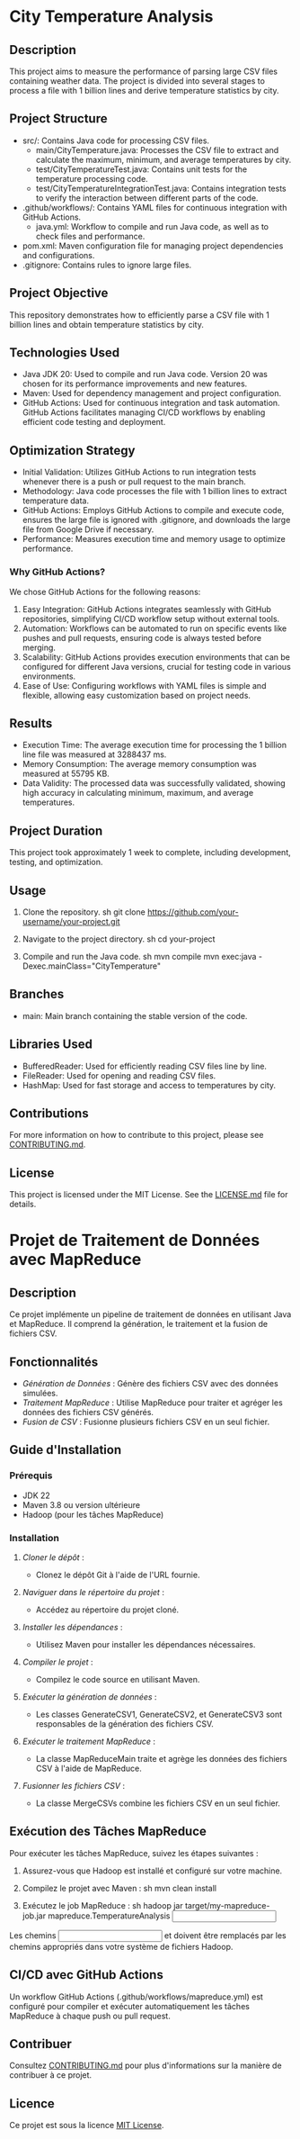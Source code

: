 # City Temperature Analysis

## Description
This project aims to measure the performance of parsing large CSV files containing weather data. The project is divided into several stages to process a file with 1 billion lines and derive temperature statistics by city.

## Project Structure
- src/: Contains Java code for processing CSV files.
  - main/CityTemperature.java: Processes the CSV file to extract and calculate the maximum, minimum, and average temperatures by city.
  - test/CityTemperatureTest.java: Contains unit tests for the temperature processing code.
  - test/CityTemperatureIntegrationTest.java: Contains integration tests to verify the interaction between different parts of the code.
- .github/workflows/: Contains YAML files for continuous integration with GitHub Actions.
  - java.yml: Workflow to compile and run Java code, as well as to check files and performance.
- pom.xml: Maven configuration file for managing project dependencies and configurations.
- .gitignore: Contains rules to ignore large files.

## Project Objective
This repository demonstrates how to efficiently parse a CSV file with 1 billion lines and obtain temperature statistics by city.

## Technologies Used
- Java JDK 20: Used to compile and run Java code. Version 20 was chosen for its performance improvements and new features.
- Maven: Used for dependency management and project configuration.
- GitHub Actions: Used for continuous integration and task automation. GitHub Actions facilitates managing CI/CD workflows by enabling efficient code testing and deployment.

## Optimization Strategy
- Initial Validation: Utilizes GitHub Actions to run integration tests whenever there is a push or pull request to the main branch.
- Methodology: Java code processes the file with 1 billion lines to extract temperature data.
- GitHub Actions: Employs GitHub Actions to compile and execute code, ensures the large file is ignored with .gitignore, and downloads the large file from Google Drive if necessary.
- Performance: Measures execution time and memory usage to optimize performance.

### Why GitHub Actions?
We chose GitHub Actions for the following reasons:
1. Easy Integration: GitHub Actions integrates seamlessly with GitHub repositories, simplifying CI/CD workflow setup without external tools.
2. Automation: Workflows can be automated to run on specific events like pushes and pull requests, ensuring code is always tested before merging.
3. Scalability: GitHub Actions provides execution environments that can be configured for different Java versions, crucial for testing code in various environments.
4. Ease of Use: Configuring workflows with YAML files is simple and flexible, allowing easy customization based on project needs.

## Results
- Execution Time: The average execution time for processing the 1 billion line file was measured at 3288437 ms.
- Memory Consumption: The average memory consumption was measured at 55795 KB.
- Data Validity: The processed data was successfully validated, showing high accuracy in calculating minimum, maximum, and average temperatures.

## Project Duration
This project took approximately 1 week to complete, including development, testing, and optimization.

## Usage
1. Clone the repository.
    sh
    git clone https://github.com/your-username/your-project.git
    
2. Navigate to the project directory.
    sh
    cd your-project
    
3. Compile and run the Java code.
    sh
    mvn compile
    mvn exec:java -Dexec.mainClass="CityTemperature"
    

## Branches
- main: Main branch containing the stable version of the code.

## Libraries Used
- BufferedReader: Used for efficiently reading CSV files line by line.
- FileReader: Used for opening and reading CSV files.
- HashMap: Used for fast storage and access to temperatures by city.

## Contributions
For more information on how to contribute to this project, please see [CONTRIBUTING.md](CONTRIBUTING.md).

## License
This project is licensed under the MIT License. See the [LICENSE.md](LICENSE.md) file for details.

# Projet de Traitement de Données avec MapReduce

## Description

Ce projet implémente un pipeline de traitement de données en utilisant Java et MapReduce. Il comprend la génération, le traitement et la fusion de fichiers CSV.

## Fonctionnalités

- *Génération de Données* : Génère des fichiers CSV avec des données simulées.
- *Traitement MapReduce* : Utilise MapReduce pour traiter et agréger les données des fichiers CSV générés.
- *Fusion de CSV* : Fusionne plusieurs fichiers CSV en un seul fichier.

## Guide d'Installation

### Prérequis

- JDK 22
- Maven 3.8 ou version ultérieure
- Hadoop (pour les tâches MapReduce)

### Installation

1. *Cloner le dépôt* :
   - Clonez le dépôt Git à l'aide de l'URL fournie.

2. *Naviguer dans le répertoire du projet* :
   - Accédez au répertoire du projet cloné.

3. *Installer les dépendances* :
   - Utilisez Maven pour installer les dépendances nécessaires.

4. *Compiler le projet* :
   - Compilez le code source en utilisant Maven.

5. *Exécuter la génération de données* :
   - Les classes GenerateCSV1, GenerateCSV2, et GenerateCSV3 sont responsables de la génération des fichiers CSV.

6. *Exécuter le traitement MapReduce* :
   - La classe MapReduceMain traite et agrège les données des fichiers CSV à l'aide de MapReduce.

7. *Fusionner les fichiers CSV* :
   - La classe MergeCSVs combine les fichiers CSV en un seul fichier.

## Exécution des Tâches MapReduce

Pour exécuter les tâches MapReduce, suivez les étapes suivantes :

1. Assurez-vous que Hadoop est installé et configuré sur votre machine.
2. Compilez le projet avec Maven :
    sh
    mvn clean install
    
3. Exécutez le job MapReduce :
    sh
    hadoop jar target/my-mapreduce-job.jar mapreduce.TemperatureAnalysis <input path> <output path>
    

Les chemins <input path> et <output path> doivent être remplacés par les chemins appropriés dans votre système de fichiers Hadoop.

## CI/CD avec GitHub Actions

Un workflow GitHub Actions (.github/workflows/mapreduce.yml) est configuré pour compiler et exécuter automatiquement les tâches MapReduce à chaque push ou pull request.

## Contribuer

Consultez [CONTRIBUTING.md](CONTRIBUTING.md) pour plus d'informations sur la manière de contribuer à ce projet.

## Licence

Ce projet est sous la licence [MIT License](LICENSE.md).
